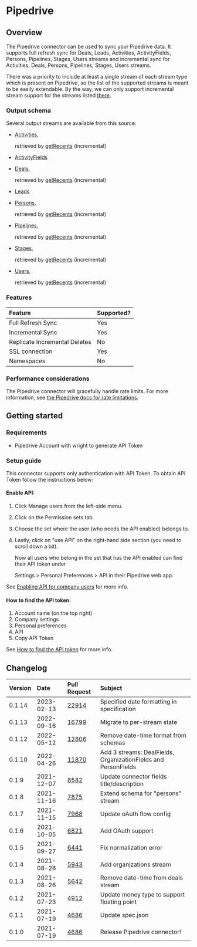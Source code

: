 # Pipedrive

## Overview

The Pipedrive connector can be used to sync your Pipedrive data. It supports full refresh sync for Deals, Leads, Activities, ActivityFields, Persons, Pipelines, Stages, Users streams and incremental sync for Activities, Deals, Persons, Pipelines, Stages, Users streams.

There was a priority to include at least a single stream of each stream type which is present on Pipedrive, so the list of the supported streams is meant to be easily extendable. By the way, we can only support incremental stream support for the streams listed [there](https://developers.pipedrive.com/docs/api/v1/Recents#getRecents).

### Output schema

Several output streams are available from this source:

* [Activities](https://developers.pipedrive.com/docs/api/v1/Activities#getActivities), 

  retrieved by [getRecents](https://developers.pipedrive.com/docs/api/v1/Recents#getRecents) \(incremental\)

* [ActivityFields](https://developers.pipedrive.com/docs/api/v1/ActivityFields#getActivityFields)
* [Deals](https://developers.pipedrive.com/docs/api/v1/Deals#getDeals),

  retrieved by [getRecents](https://developers.pipedrive.com/docs/api/v1/Recents#getRecents) \(incremental\)

* [Leads](https://developers.pipedrive.com/docs/api/v1/Leads#getLeads)
* [Persons](https://developers.pipedrive.com/docs/api/v1/Persons#getPersons),

  retrieved by [getRecents](https://developers.pipedrive.com/docs/api/v1/Recents#getRecents) \(incremental\)

* [Pipelines](https://developers.pipedrive.com/docs/api/v1/Pipelines#getPipelines),

  retrieved by [getRecents](https://developers.pipedrive.com/docs/api/v1/Recents#getRecents) \(incremental\)

* [Stages](https://developers.pipedrive.com/docs/api/v1/Stages#getStages),

  retrieved by [getRecents](https://developers.pipedrive.com/docs/api/v1/Recents#getRecents) \(incremental\)

* [Users](https://developers.pipedrive.com/docs/api/v1/Users#getUsers),

  retrieved by [getRecents](https://developers.pipedrive.com/docs/api/v1/Recents#getRecents) \(incremental\)

### Features

| Feature                       | Supported? |
| :---------------------------- | :--------- |
| Full Refresh Sync             | Yes        |
| Incremental Sync              | Yes        |
| Replicate Incremental Deletes | No         |
| SSL connection                | Yes        |
| Namespaces                    | No         |

### Performance considerations

The Pipedrive connector will gracefully handle rate limits. For more information, see [the Pipedrive docs for rate limitations](https://pipedrive.readme.io/docs/core-api-concepts-rate-limiting).

## Getting started

### Requirements

* Pipedrive Account with wright to generate API Token

### Setup guide

This connector supports only authentication with API Token. To obtain API Token follow the instructions below:

#### Enable API:

1. Click Manage users from the left-side menu.
2. Click on the Permission sets tab.
3. Choose the set where the user \(who needs the API enabled\) belongs to.
4. Lastly, click on "use API" on the right-hand side section \(you need to scroll down a bit\). 

   Now all users who belong in the set that has the API enabled can find their API token under 

   Settings &gt; Personal Preferences &gt; API in their Pipedrive web app.

See [Enabling API for company users](https://pipedrive.readme.io/docs/enabling-api-for-company-users) for more info.

#### How to find the API token:

1. Account name \(on the top right\)
2. Company settings
3. Personal preferences
4. API
5. Copy API Token

See [How to find the API token](https://pipedrive.readme.io/docs/how-to-find-the-api-token) for more info.

## Changelog

| Version | Date       | Pull Request                                             | Subject                                                        |
| :------ | :--------- | :------------------------------------------------------- | :------------------------------------------------------------- |
| 0.1.14  | 2023-02-13 | [22914](https://github.com/airbytehq/airbyte/pull/22914) | Specified date formatting in specification                                     |
| 0.1.13  | 2022-09-16 | [16799](https://github.com/airbytehq/airbyte/pull/16799) | Migrate to per-stream state                                    |
| 0.1.12  | 2022-05-12 | [12806](https://github.com/airbytehq/airbyte/pull/12806) | Remove date-time format from schemas                           |
| 0.1.10  | 2022-04-26 | [11870](https://github.com/airbytehq/airbyte/pull/11870) | Add 3 streams: DealFields, OrganizationFields and PersonFields |
| 0.1.9   | 2021-12-07 | [8582](https://github.com/airbytehq/airbyte/pull/8582)   | Update connector fields title/description                      |
| 0.1.8   | 2021-11-16 | [7875](https://github.com/airbytehq/airbyte/pull/7875)   | Extend schema for "persons" stream                             |
| 0.1.7   | 2021-11-15 | [7968](https://github.com/airbytehq/airbyte/pull/7968)   | Update oAuth flow config                                       |
| 0.1.6   | 2021-10-05 | [6821](https://github.com/airbytehq/airbyte/pull/6821)   | Add OAuth support                                              |
| 0.1.5   | 2021-09-27 | [6441](https://github.com/airbytehq/airbyte/pull/6441)   | Fix normalization error                                        |
| 0.1.4   | 2021-08-26 | [5943](https://github.com/airbytehq/airbyte/pull/5943)   | Add organizations stream                                       |
| 0.1.3   | 2021-08-26 | [5642](https://github.com/airbytehq/airbyte/pull/5642)   | Remove date-time from deals stream                             |
| 0.1.2   | 2021-07-23 | [4912](https://github.com/airbytehq/airbyte/pull/4912)   | Update money type to support floating point                    |
| 0.1.1   | 2021-07-19 | [4686](https://github.com/airbytehq/airbyte/pull/4686)   | Update spec.json                                               |
| 0.1.0   | 2021-07-19 | [4686](https://github.com/airbytehq/airbyte/pull/4686)   | Release Pipedrive connector!                                   |
